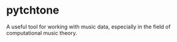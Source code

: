 # pytchtone
A useful tool for working with music data, especially in the field of computational music theory.
